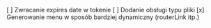 [ ] Zwracanie expires date w tokenie
[ ] Dodanie obsługi typu pliki
[x] Generowanie menu w sposób bardziej dynamiczny (routerLink itp.)